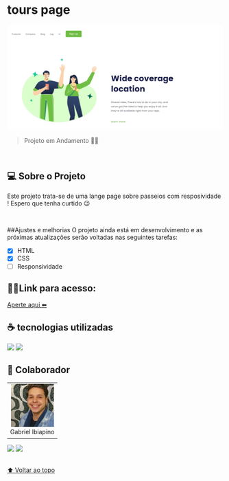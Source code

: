 # tours page

<img src="./img/Page-print.jpg" alt="page menu">


> Projeto em Andamento 👩‍🔧
<br>

## 💻 Sobre o Projeto

Este projeto trata-se de uma lange page sobre passeios com resposividade ! Espero que tenha curtido 😉

<br>

##Ajustes e melhorias
O projeto ainda está em desenvolvimento e as próximas atualizações serão voltadas nas seguintes tarefas:

- [x] HTML
- [x] CSS
- [ ] Responsividade

## 👨‍💻Link para acesso: 
<a href="https://lourenco-biel.github.io/Tours-page/">Aperte aqui ⬅ </a>

## ☕ tecnologias utilizadas

<img src="https://img.shields.io/badge/HTML-239120?style=for-the-badge&logo=html5&logoColor=white">
<img src="https://img.shields.io/badge/CSS-239120?&style=for-the-badge&logo=css3&logoColor=white">

<br>

## 🤝 Colaborador

<table>
  <tr>
    <td align="center">
      <a href="#">
        <img src="./img/Eu.jpg" width="100px;" alt="Foto do Iuri Silva no GitHub"/><br>
        <sub>
          <a >Gabriel Ibiapino</a>
        </sub>
      </a>
    </td>
  </tr>
</table>

<div>
 <a href="https://www.linkedin.com/in/gabriel-ibiapino-louren%C3%A7o-da-silva-749b78198/" target="_blank"><img src="https://img.shields.io/badge/-LinkedIn-%230077B5?style=for-the-badge&logo=linkedin&logoColor=white" target="_blank"></a> 
<a href = "mailto:lourencogabriel77@gmail.com"><img src="https://img.shields.io/badge/-Gmail-%23333?style=for-the-badge&logo=gmail&logoColor=white" target="_blank"></a>
</div>
<br>


[⬆ Voltar ao topo](#tours-page)<br>





